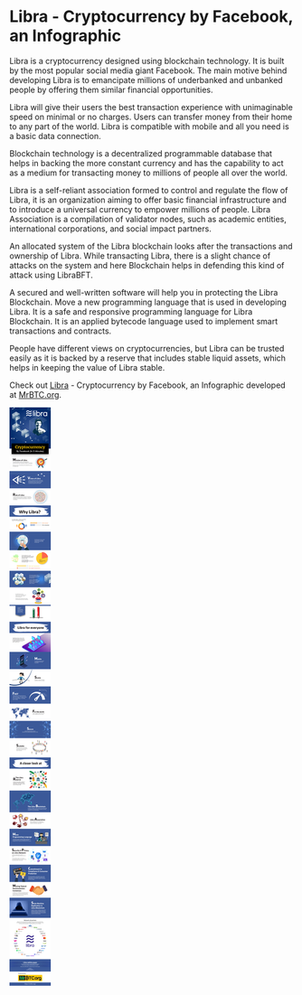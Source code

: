 # Libra - Cryptocurrency by Facebook, an Infographic

Libra is a cryptocurrency designed using blockchain technology. It is built by the most popular social media giant Facebook. The main motive behind developing Libra is to emancipate millions of underbanked and unbanked people by offering them similar financial opportunities.

Libra will give their users the best transaction experience with unimaginable speed on minimal or no charges. Users can transfer money from their home to any part of the world. Libra is compatible with mobile and all you need is a basic data connection.

Blockchain technology is a decentralized programmable database that helps in backing the more constant currency and has the capability to act as a medium for transacting money to millions of people all over the world.

Libra is a self-reliant association formed to control and regulate the flow of Libra, it is an organization aiming to offer basic financial infrastructure and to introduce a universal currency to empower millions of people. Libra Association is a compilation of validator nodes, such as academic entities, international corporations, and social impact partners.

An allocated system of the Libra blockchain looks after the transactions and ownership of Libra. While transacting Libra, there is a slight chance of attacks on the system and here Blockchain helps in defending this kind of attack using LibraBFT.

A secured and well-written software will help you in protecting the Libra Blockchain. Move a new programming language that is used in developing Libra. It is a safe and responsive programming language for Libra Blockchain. It is an applied bytecode language used to implement smart transactions and contracts.

People have different views on cryptocurrencies, but Libra can be trusted easily as it is backed by a reserve that includes stable liquid assets, which helps in keeping the value of Libra stable.

Check out [Libra](https://libra.org/) - Cryptocurrency by Facebook, an Infographic developed at [MrBTC.org](https://mrbtc.org/libra/).

![Libra - Cryptocurrency By Facebook)](/static/2019/libra-cryptocurrency-by-facebook.jpg)